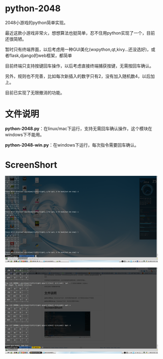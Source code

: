 python-2048
===========

2048小游戏的python简单实现。

最近这款小游戏非常火，想想算法也挺简单，忍不住用python实现了一个，目前还很简陋。

暂时只有终端界面，以后考虑用一种GUI美化(wxpython,qt,kivy...还没选好)，或者flask,django的web框架，都简单

目前终端只支持按键回车操作，以后考虑直接终端捕获按键，无需按回车确认。

另外，规则也不完善，比如每次新插入的数字只有2，没有加入随机数4，以后加上。

目前已实现了无限撤消的功能。


文件说明
===

**python-2048.py**：在linux/mac下运行，支持无需回车确认操作，这个模块在windows下不能用。

**python-2048-win.py**：在windows下运行，每次指令需要回车确认。

ScreenShort
===

![Alt img](screenshot.png "ScreenShort")

![Alt img](screenshot2.png "ScreenShort")
